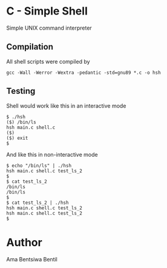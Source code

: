 # C - Simple Shell 

Simple UNIX command interpreter

## Compilation 

All shell scripts were compiled by 

```shell
gcc -Wall -Werror -Wextra -pedantic -std=gnu89 *.c -o hsh
```

## Testing 

Shell would work like this in an interactive mode 

```
$ ./hsh
($) /bin/ls
hsh main.c shell.c
($)
($) exit
$
```

And like this in non-interactive mode

```
$ echo "/bin/ls" | ./hsh
hsh main.c shell.c test_ls_2
$
$ cat test_ls_2
/bin/ls
/bin/ls
$
$ cat test_ls_2 | ./hsh
hsh main.c shell.c test_ls_2
hsh main.c shell.c test_ls_2
$
```

# Author 

Ama Bentsiwa Bentil
